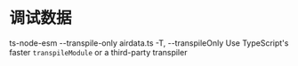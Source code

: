 # 调试数据

ts-node-esm --transpile-only airdata.ts
-T, --transpileOnly             Use TypeScript's faster `transpileModule` or a third-party transpiler